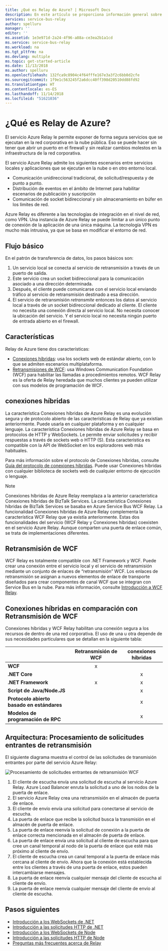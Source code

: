 ```yaml
---
title: ¿Qué es Relay de Azure? | Microsoft Docs
description: En este artículo se proporciona información general sobre el servicio Azure Relay que le permite desarrollar aplicaciones en la nube que consumen servicios locales que se ejecutan en la red corporativa sin necesidad de abrir una conexión de firewall ni realizar cambios molestos en la infraestructura de red.
services: service-bus-relay
author: spelluru
manager: ''
editor: ''
ms.assetid: 1e3e971d-2a24-4f96-a88a-ce3ea2b1a1cd
ms.service: service-bus-relay
ms.workload: na
ms.tgt_pltfrm: na
ms.devlang: multiple
ms.topic: get-started-article
ms.date: 11/13/2018
ms.author: spelluru
ms.openlocfilehash: 132fca9c8904c4f64fffe167e3a3f2c6bb0d2cfe
ms.sourcegitcommit: 1f9e1c563245f2a6dcc40ff398d20510dd88fd92
ms.translationtype: HT
ms.contentlocale: es-ES
ms.lasthandoff: 11/14/2018
ms.locfileid: "51621036"
---
```

# <a name="what-is-azure-relay"></a>¿Qué es Relay de Azure?
El servicio Azure Relay le permite exponer de forma segura servicios que se ejecutan en la red corporativa en la nube pública. Eso se puede hacer sin tener que abrir un puerto en el firewall y sin realizar cambios molestos en la infraestructura de la red corporativa. 

El servicio Azure Relay admite los siguientes escenarios entre servicios locales y aplicaciones que se ejecutan en la nube o en otro entorno local. 

- Comunicación unidireccional tradicional, de solicitud/respuesta y de punto a punto. 
- Distribución de eventos en el ámbito de Internet para habilitar escenarios de publicación y suscripción 
- Comunicación de socket bidireccional y sin almacenamiento en búfer en los límites de red.

Azure Relay es diferente a las tecnologías de integración en el nivel de red, como VPN. Una instancia de Azure Relay se puede limitar a un único punto de conexión de la aplicación de una única máquina. La tecnología VPN es mucho más intrusiva, ya que se basa en modificar el entorno de red. 

## <a name="basic-flow"></a>Flujo básico
En el patrón de transferencia de datos, los pasos básicos son:

1. Un servicio local se conecta al servicio de retransmisión a través de un puerto de salida. 
2. Este servicio crea un socket bidireccional para la comunicación asociado a una dirección determinada. 
3. Después, el cliente puede comunicarse con el servicio local enviando tráfico al servicio de retransmisión destinado a esa dirección. 
4. El servicio de retransmisión *retransmite* entonces los datos al servicio local a través de un socket bidireccional dedicado al cliente. El cliente no necesita una conexión directa al servicio local. No necesita conocer la ubicación del servicio. Y el servicio local no necesita ningún puerto de entrada abierto en el firewall.


## <a name="features"></a>Características 
Relay de Azure tiene dos características:

- [Conexiones híbridas](#hybrid-connections): usa los sockets web de estándar abierto, con lo que se admiten escenarios multiplataforma.
- [Retransmisiones de WCF](#wcf-relays): usa Windows Communication Foundation (WCF) para habilitar las llamadas a procedimientos remotos. WCF Relay es la oferta de Relay heredada que muchos clientes ya pueden utilizar con sus modelos de programación de WCF.

## <a name="hybrid-connections"></a>conexiones híbridas

La característica Conexiones híbridas de Azure Relay es una evolución segura y de protocolo abierto de las características de Relay que ya existían anteriormente. Puede usarla en cualquier plataforma y en cualquier lenguaje. La característica Conexiones híbridas de Azure Relay se basa en protocolos de HTTP y WebSockets. Le permite enviar solicitudes y recibir respuestas a través de sockets web o HTTP (S). Esta característica es compatible con la API de WebSocket en los exploradores web más habituales. 

Para más información sobre el protocolo de Conexiones híbridas, consulte [Guía del protocolo de conexiones híbridas](relay-hybrid-connections-protocol.md). Puede usar Conexiones híbridas con cualquier biblioteca de sockets web de cualquier entorno de ejecución o lenguaje.

> [!NOTE]
> Conexiones híbridas de Azure Relay reemplaza a la anterior característica Conexiones híbridas de BizTalk Services. La característica Conexiones híbridas de BizTalk Services se basaba en Azure Service Bus WCF Relay. La funcionalidad Conexiones híbridas de Azure Relay complementa la característica WCF Relay que ya existía anteriormente. Estas dos funcionalidades del servicio (WCF Relay y Conexiones híbridas) coexisten en el servicio Azure Relay. Aunque comparten una puerta de enlace común, se trata de implementaciones diferentes.

## <a name="wcf-relay"></a>Retransmisión de WCF
WCF Relay es totalmente compatible con .NET Framework y WCF. Puede crear una conexión entre el servicio local y el servicio de retransmisión mediante un conjunto de enlaces de “retransmisión” WCF. Los enlaces de retransmisión se asignan a nuevos elementos de enlace de transporte diseñados para crear componentes de canal WCF que se integran con Service Bus en la nube. Para más información, consulte [Introducción a WCF Relay](relay-wcf-dotnet-get-started.md).

## <a name="hybrid-connections-vs-wcf-relay"></a>Conexiones híbridas en comparación con Retransmisión de WCF
Conexiones híbridas y WCF Relay habilitan una conexión segura a los recursos de dentro de una red corporativa. El uso de una u otra depende de sus necesidades particulares que se detallan en la siguiente tabla:

|  | Retransmisión de WCF | conexiones híbridas |
| --- |:---:|:---:|
| **WCF** |x | |
| **.NET Core** | |x |
| **.NET Framework** |x |x |
| **Script de Java/Node.JS** | |x |
| **Protocolo abierto basado en estándares** | |x |
| **Modelos de programación de RPC** | |x |

## <a name="architecture-processing-of-incoming-relay-requests"></a>Arquitectura: Procesamiento de solicitudes entrantes de retransmisión
El siguiente diagrama muestra el control de las solicitudes de transmisión entrantes por parte del servicio Azure Relay:

![Procesamiento de solicitudes entrantes de retransmisión WCF](./media/relay-what-is-it/ic690645.png)

1. El cliente de escucha envía una solicitud de escucha al servicio Azure Relay. Azure Load Balancer enruta la solicitud a uno de los nodos de la puerta de enlace. 
2. El servicio Azure Relay crea una retransmisión en el almacén de puerta de enlace. 
3. El cliente de envío envía una solicitud para conectarse al servicio de escucha. 
4. La puerta de enlace que recibe la solicitud busca la transmisión en el almacén de puerta de enlace. 
5. La puerta de enlace reenvía la solicitud de conexión a la puerta de enlace correcta mencionada en el almacén de puerta de enlace. 
6. La puerta de enlace envía una solicitud al cliente de escucha para que cree un canal temporal al nodo de la puerta de enlace que esté más próximo al cliente de envío. 
7. El cliente de escucha crea un canal temporal a la puerta de enlace más cercana al cliente de envío. Ahora que la conexión está establecida entre los clientes a través de una puerta de enlace, estos pueden intercambiarse mensajes. 
8. La puerta de enlace reenvía cualquier mensaje del cliente de escucha al cliente de envío. 
9. La puerta de enlace reenvía cualquier mensaje del cliente de envío al cliente de escucha.  

## <a name="next-steps"></a>Pasos siguientes
* [Introducción a los WebSockets de .NET](relay-hybrid-connections-dotnet-get-started.md)
* [Introducción a las solicitudes HTTP de .NET](relay-hybrid-connections-http-requests-dotnet-get-started.md)
* [Introducción a los WebSockets de Node](relay-hybrid-connections-node-get-started.md)
* [Introducción a las solicitudes HTTP de Node](relay-hybrid-connections-http-requests-node-get-started.md)
* [Preguntas más frecuentes acerca de Relay](relay-faq.md)

